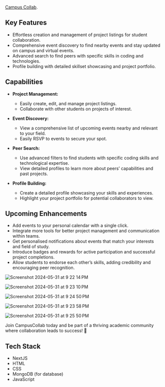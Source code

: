 [Campus Collab]([campus-collab.vercel.app](https://campus-collab.vercel.app/projects/dashboard)).

## Key Features
- Effortless creation and management of project listings for student collaboration.
- Comprehensive event discovery to find nearby events and stay updated on campus and virtual events.
- Advanced search to find peers with specific skills in coding and technologies.
- Profile building with detailed skillset showcasing and project portfolio.

## Capabilities
- **Project Management:**
  - Easily create, edit, and manage project listings.
  - Collaborate with other students on projects of interest.

- **Event Discovery:**
  - View a comprehensive list of upcoming events nearby and relevant to your field.
  - Easily RSVP to events to secure your spot.

- **Peer Search:**
  - Use advanced filters to find students with specific coding skills and technological expertise.
  - View detailed profiles to learn more about peers’ capabilities and past projects.

- **Profile Building:**
  - Create a detailed profile showcasing your skills and experiences.
  - Highlight your project portfolio for potential collaborators to view.
 
## Upcoming Enhancements
- Add events to your personal calendar with a single click.
- Integrate more tools for better project management and communication within teams.
- Get personalised notifications about events that match your interests and field of study.
- Introduce badges and rewards for active participation and successful project completions.
- Allow students to endorse each other’s skills, adding credibility and encouraging peer recognition.


![Screenshot 2024-05-31 at 9 22 14 PM](https://github.com/sohumshah2/campuscollab/assets/106431572/80bb9ce7-8a39-485a-9fd3-985d35a75553)

![Screenshot 2024-05-31 at 9 23 10 PM](https://github.com/sohumshah2/campuscollab/assets/106431572/fabab5e6-9ce5-40e2-bdcf-add922477d39)

![Screenshot 2024-05-31 at 9 24 50 PM](https://github.com/sohumshah2/campuscollab/assets/106431572/a72feb2b-c8fc-4512-b880-ed4024c30591)

![Screenshot 2024-05-31 at 9 23 58 PM](https://github.com/sohumshah2/campuscollab/assets/106431572/0e599b35-d381-4999-88d3-b2d1cbc7c227)

![Screenshot 2024-05-31 at 9 25 50 PM](https://github.com/sohumshah2/campuscollab/assets/106431572/79f6b4ed-f117-4674-9bee-8f20e66aef3a)

Join CampusCollab today and be part of a thriving academic community where collaboration leads to success! 🚀

## Tech Stack
- NextJS
- HTML
- CSS
- MongoDB (for database)
- JavaScript

